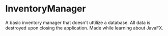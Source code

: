 # InventoryManager
A basic inventory manager that doesn't uttilize a database.
All data is destroyed upon closing the application.
Made while learning about JavaFX.

